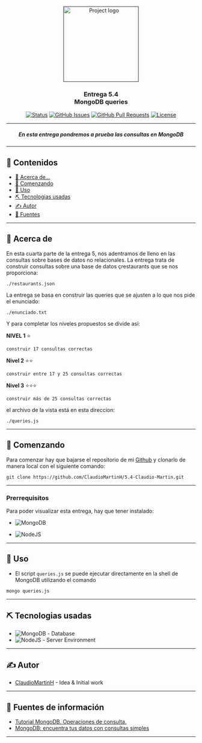 <p align="center">
<br>
 <a href="" rel="noopener">
 <img width=200px height=200px src="https://media.giphy.com/media/tAjb5pyCEBhEb8jWxC/giphy.gif" alt="Project logo"></a>
</p>


<h3  align="center"><span style="color: #FF000">Entrega 5.4 <br>MongoDB queries</span></h3>

<div align="center">

[![Status](https://img.shields.io/badge/status-active-success.svg)]()
[![GitHub Issues](https://img.shields.io/github/issues/ClaudioMartinH/5.3-Claudio-Martin.svg)](https://github.com/kylelobo/The-Documentation-Compendium/issues)
[![GitHub Pull Requests](https://img.shields.io/github/issues-pr/ClaudioMartinH/5.3-Claudio-Martin.svg)](https://github.com/ClaudioMartinH/5.3-Claudio-Martin/pulls)
[![License](https://img.shields.io/badge/license-MIT-blue.svg)](/LICENSE)

</div>

---

<h5 align="center"> En esta entrega pondremos a prueba las consultas en MongoDB
    <br>
</h5>

---

## 📝 Contenidos

- [🧐 Acerca de...](#about)
- [🏁 Comenzando](#getting_started)
- [🚀 Uso](#usage)
- [⛏️ Tecnologias usadas](#built_using)
- [✍️ Autor](#authors)
- [🎉 Fuentes](#acknowledgement)

---

## 🧐 Acerca de <a name = "about"></a>

En esta cuarta parte de la entrega 5, nos adentramos de lleno en las consultas sobre bases de datos no relacionales.
La entrega trata de construir consultas sobre una base de datos çrestaurants que se nos proporciona: 
```
./restaurants.json
```

La entrega se basa en construir las queries que se ajusten a lo que nos pide el enunciado:

```
./enunciado.txt
```

Y para completar los niveles propuestos se divide así:

**NIVEL 1** ⭐
```
construir 17 consultas correctas
```
**Nivel 2** ⭐⭐
```
construir entre 17 y 25 consultas correctas
```
**Nivel 3** ⭐⭐⭐

```
construir más de 25 consultas correctas
```

el archivo de la vista está en esta direccion:

```
./queries.js
```

---

## 🏁 Comenzando <a name = "getting_started"></a>

Para comenzar hay que bajarse el repositorio de mi [Github](https://github.com/ClaudioMartinH/5.4-Claudio-Martin) y clonarlo de manera local con el siguiente comando:

```
git clone https://github.com/ClaudioMartinH/5.4-Claudio-Martin.git
```

---

### Prerrequisitos

Para poder visualizar esta entrega, hay que tener instalado:

- ![MongoDB](https://img.shields.io/badge/-MongoDB-13aa52?style=for-the-badge&logo=mongodb&logoColor=white)

- ![NodeJS](https://img.shields.io/badge/node.js-6DA55F?style=for-the-badge&logo=node.js&logoColor=white)

---

## 🚀 Uso <a name="usage"></a>


- El script ``queries.js`` se puede ejecutar directamente en la shell de MongoDB utilizando el comando 

```
mongo queries.js
```

---

## ⛏️ Tecnologias usadas <a name = "built_using"></a>

- ![MongoDB](https://img.shields.io/badge/-MongoDB-13aa52?style=for-the-badge&logo=mongodb&logoColor=white) - Database
- ![NodeJS](https://img.shields.io/badge/node.js-6DA55F?style=for-the-badge&logo=node.js&logoColor=white) - Server Environment

---

## ✍️ Autor <a name = "authors"></a>

- [ClaudioMartinH](https://github.com/ClaudioMartinH) - Idea & Initial work

---

## 🎉 Fuentes de información <a name = "acknowledgement"></a>

- [Tutorial MongoDB. Operaciones de consulta.](<https://charlascylon.com/2013-06-26-tutorial-mongodb-operaciones-de-consulta>)
- [MongoDB: encuentra tus datos con consultas simples](https://www.genbeta.com/desarrollo/mongodb-encuentra-tus-datos-con-consultas-simples)

---
